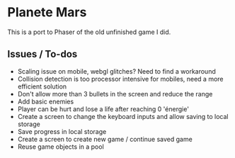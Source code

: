 # Planete Mars

This is a port to Phaser of the old unfinished game I did.

## Issues / To-dos

- Scaling issue on mobile, webgl glitches? Need to find a workaround
- Collision detection is too processor intensive for mobiles, need a more efficient solution
- Don't allow more than 3 bullets in the screen and reduce the range
- Add basic enemies
- Player can be hurt and lose a life after reaching 0 'énergie'
- Create a screen to change the keyboard inputs and allow saving to local storage
- Save progress in local storage
- Create a screen to create new game / continue saved game
- Reuse game objects in a pool
